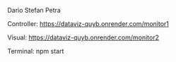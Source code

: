 Dario Stefan Petra

Controller: https://dataviz-quyb.onrender.com/monitor1

Visual: https://dataviz-quyb.onrender.com/monitor2

Terminal: npm start
